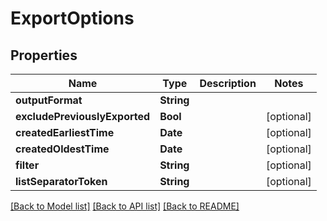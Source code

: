 # ExportOptions

## Properties
Name | Type | Description | Notes
------------ | ------------- | ------------- | -------------
**outputFormat** | **String** |  | 
**excludePreviouslyExported** | **Bool** |  | [optional] 
**createdEarliestTime** | **Date** |  | [optional] 
**createdOldestTime** | **Date** |  | [optional] 
**filter** | **String** |  | [optional] 
**listSeparatorToken** | **String** |  | [optional] 

[[Back to Model list]](../README#documentation-for-models) [[Back to API list]](../README#documentation-for-api-endpoints) [[Back to README]](../README)



